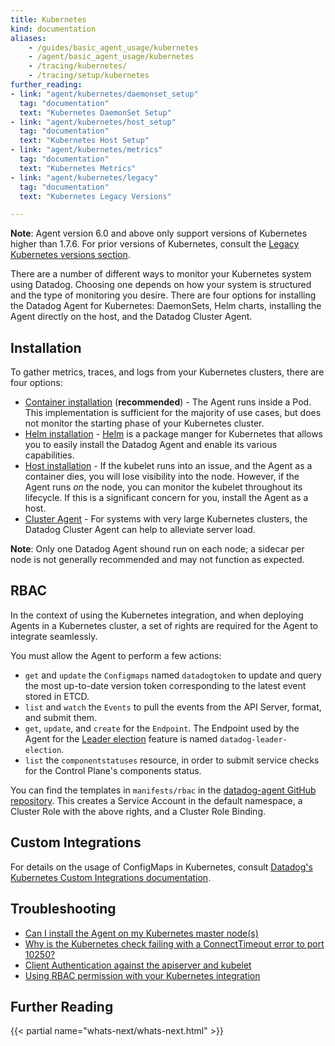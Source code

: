```yaml
---
title: Kubernetes
kind: documentation
aliases:
    - /guides/basic_agent_usage/kubernetes
    - /agent/basic_agent_usage/kubernetes
    - /tracing/kubernetes/
    - /tracing/setup/kubernetes
further_reading:
- link: "agent/kubernetes/daemonset_setup"
  tag: "documentation"
  text: "Kubernetes DaemonSet Setup"
- link: "agent/kubernetes/host_setup"
  tag: "documentation"
  text: "Kubernetes Host Setup"
- link: "agent/kubernetes/metrics"
  tag: "documentation"
  text: "Kubernetes Metrics"
- link: "agent/kubernetes/legacy"
  tag: "documentation"
  text: "Kubernetes Legacy Versions"

---
```


**Note**: Agent version 6.0 and above only support versions of Kubernetes higher than 1.7.6. For prior versions of Kubernetes, consult the [Legacy Kubernetes versions section][1].

There are a number of different ways to monitor your Kubernetes system using Datadog. Choosing one depends on how your system is structured and the type of monitoring you desire. There are four options for installing the Datadog Agent for Kubernetes: DaemonSets, Helm charts, installing the Agent directly on the host, and the Datadog Cluster Agent.

## Installation

To gather metrics, traces, and logs from your Kubernetes clusters, there are four options:

* [Container installation][2] (**recommended**) -  The Agent runs inside a Pod. This implementation is sufficient for the majority of use cases, but does not monitor the starting phase of your Kubernetes cluster.
* [Helm installation][3] - [Helm][4] is a package manger for Kubernetes that allows you to easily install the Datadog Agent and enable its various capabilities.
* [Host installation][5] - If the kubelet runs into an issue, and the Agent as a container dies, you will lose visibility into the node. However, if the Agent runs *on* the node, you can monitor the kubelet throughout its lifecycle. If this is a significant concern for you, install the Agent as a host.
* [Cluster Agent][6] - For systems with very large Kubernetes clusters, the Datadog Cluster Agent can help to alleviate server load.

**Note**: Only one Datadog Agent shound run on each node; a sidecar per node is not generally recommended and may not function as expected.

## RBAC

In the context of using the Kubernetes integration, and when deploying Agents in a Kubernetes cluster, a set of rights are required for the Agent to integrate seamlessly.

You must allow the Agent to perform a few actions:

- `get` and `update` the `Configmaps` named `datadogtoken` to update and query the most up-to-date version token corresponding to the latest event stored in ETCD.
- `list` and `watch` the `Events` to pull the events from the API Server, format, and submit them.
- `get`, `update`, and `create` for the `Endpoint`. The Endpoint used by the Agent for the [Leader election][7] feature is named `datadog-leader-election`.
- `list` the `componentstatuses` resource, in order to submit service checks for the Control Plane's components status.

You can find the templates in `manifests/rbac` in the [datadog-agent GitHub repository][8]. This creates a Service Account in the default namespace, a Cluster Role with the above rights, and a Cluster Role Binding.

## Custom Integrations

For details on the usage of ConfigMaps in Kubernetes, consult [Datadog's Kubernetes Custom Integrations documentation][9].

## Troubleshooting

* [Can I install the Agent on my Kubernetes master node(s)][10]
* [Why is the Kubernetes check failing with a ConnectTimeout error to port 10250?][11]
* [Client Authentication against the apiserver and kubelet][12]
* [Using RBAC permission with your Kubernetes integration][13]

## Further Reading

{{< partial name="whats-next/whats-next.html" >}}

[1]: /agent/kubernetes/legacy
[2]: /agent/kubernetes/daemonset_setup
[3]: /agent/kubernetes/helm
[4]: https://helm.sh
[5]: /agent/kubernetes/host_setup
[6]: /agent/kubernetes/cluster
[7]: /agent/kubernetes/event_collection#leader-election
[8]: https://github.com/DataDog/datadog-agent/tree/0bef169d4e80e838ec6b303f5ad1da716b424b0f/Dockerfiles/manifests/rbac
[9]: /agent/kubernetes/integrations
[10]: /integrations/faq/can-i-install-the-agent-on-my-kubernetes-master-node-s
[11]: /integrations/faq/why-is-the-kubernetes-check-failing-with-a-connecttimeout-error-to-port-10250
[12]: /integrations/faq/client-authentication-against-the-apiserver-and-kubelet
[13]: /integrations/faq/using-rbac-permission-with-your-kubernetes-integration
